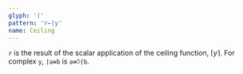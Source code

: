 ```yaml
---
glyph: '⌈'
pattern: 'r←⌈y'
name: Ceiling
---
```


`r` is the result of the scalar application of the ceiling function, $\left\lceil y \right\rceil$. For complex `y`, `⌈a⊕b` is `a⊕⍥⌈b`.
